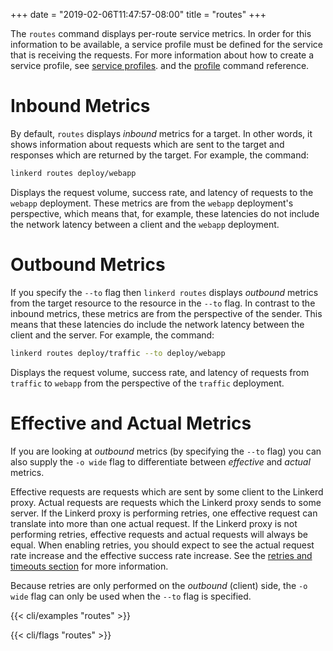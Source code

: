 +++
date = "2019-02-06T11:47:57-08:00"
title = "routes"
+++

The `routes` command displays per-route service metrics.  In order for
this information to be available, a service profile must be defined for the
service that is receiving the requests.  For more information about how to
create a service profile, see [service profiles](/2/features/service-profiles/).
and the [profile](/2/reference/cli/profile/) command reference.

# Inbound Metrics

By default, `routes` displays *inbound* metrics for a target.  In other
words, it shows information about requests which are sent to the target and
responses which are returned by the target.  For example, the command:

```bash
linkerd routes deploy/webapp
```

Displays the request volume, success rate, and latency of requests to the
`webapp` deployment.  These metrics are from the `webapp` deployment's
perspective, which means that, for example, these latencies do not include the
network latency between a client and the `webapp` deployment.

# Outbound Metrics

If you specify the `--to` flag then `linkerd routes` displays *outbound* metrics
from the target resource to the resource in the `--to` flag.  In contrast to
the inbound metrics, these metrics are from the perspective of the sender.  This
means that these latencies do include the network latency between the client
and the server.  For example, the command:

```bash
linkerd routes deploy/traffic --to deploy/webapp
```

Displays the request volume, success rate, and latency of requests from
`traffic` to `webapp` from the perspective of the `traffic` deployment.

# Effective and Actual Metrics

If you are looking at *outbound* metrics (by specifying the `--to` flag) you
can also supply the `-o wide` flag to differentiate between *effective* and
*actual* metrics.

Effective requests are requests which are sent by some client to the Linkerd
proxy. Actual requests are requests which the Linkerd proxy sends to some
server. If the Linkerd proxy is performing retries, one effective request can
translate into more than one actual request. If the Linkerd proxy is not
performing retries, effective requests and actual requests will always be equal.
When enabling retries, you should expect to see the actual request rate
increase and the effective success rate increase.  See the
[retries and timeouts section](/2/features/retries-and-timeouts/) for more
information.

Because retries are only performed on the *outbound* (client) side, the
`-o wide` flag can only be used when the `--to` flag is specified.

{{< cli/examples "routes" >}}

{{< cli/flags "routes" >}}
